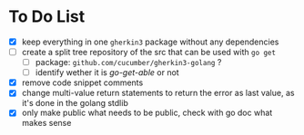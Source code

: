 

# To Do List

- [x] keep everything in one `gherkin3` package without any dependencies
- [ ] create a split tree repository of the src that can be used with `go get`
    - [ ] package: `github.com/cucumber/gherkin3-golang` ?
    - [ ] identify wether it is *go-get-able* or not
- [x] remove code snippet comments 
- [x] change multi-value return statements to return the error as last value, as it's done in the golang stdlib
- [x] only make public what needs to be public, check with go doc what makes sense
